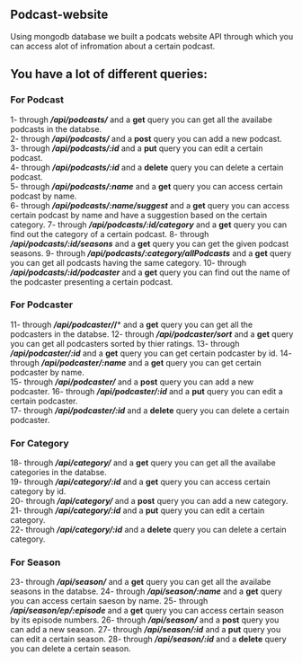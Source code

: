 ## Podcast-website
Using mongodb database we built a podcats website API through which you can access alot of infromation about a certain podcast.
## You have a lot of different queries: 
### For Podcast
1- through ***/api/podcasts/*** and a **get** query you can get all the availabe podcasts in the databse.    
2- through ***/api/podcasts/*** and a **post** query you can add a new podcast.     
3- through ***/api/podcasts/:id*** and a **put** query you can edit a certain podcast.    
4- through ***/api/podcasts/:id*** and a **delete** query you can delete a certain podcast.       
5- through ***/api/podcasts/:name*** and a **get** query you can access certain podcast by name.    
6- through ***/api/podcasts/:name/suggest*** and a **get** query you can access certain podcast by name and have a suggestion based on the certain category.
7- through ***/api/podcasts/:id/category*** and a **get** query you can find out the category of a certain podcast. 
8- through ***/api/podcasts/:id/seasons*** and a **get** query you can get the given podcast seasons.
9- through ***/api/podcasts/:category/allPodcasts*** and a **get** query you can get all podcasts having the same category.
10- through ***/api/podcasts/:id/podcaster*** and a **get** query you can find out the name of the podcaster presenting a certain podcast. 

### For Podcaster
11- through ***/api/podcaster/*/*** and a **get** query you can get all the podcasters in the databse.
12- through ***/api/podcaster/sort*** and a **get** query you can get all podcasters sorted by thier ratings.
13- through ***/api/podcaster/:id*** and a **get** query you can get certain podcaster by id.
14- through ***/api/podcaster/:name*** and a **get** query you can get certain podcaster by name.  
15- through ***/api/podcaster/*** and a **post** query you can add a new podcaster.
16- through ***/api/podcaster/:id*** and a **put** query you can edit a certain podcaster.    
17- through ***/api/podcaster/:id*** and a **delete** query you can delete a certain podcaster.

### For Category     
18- through ***/api/category/*** and a **get** query you can get all the availabe categories in the databse.        
19- through ***/api/category/:id*** and a **get** query you can access certain category by id.    
20- through ***/api/category/*** and a **post** query you can add a new category.         
21- through ***/api/category/:id*** and a **put** query you can edit a certain category.           
22- through ***/api/category/:id*** and a **delete** query you can delete a certain category. 

### For Season
23- through ***/api/season/*** and a **get** query you can get all the availabe seasons in the databse. 
24- through ***/api/season/:name*** and a **get** query you can access certain saeson by name.
25- through ***/api/season/ep/:episode*** and a **get** query you can access certain season by its episode numbers.
26- through ***/api/season/*** and a **post** query you can add a new season.
27- through ***/api/season/:id*** and a **put** query you can edit a certain season.
28- through ***/api/season/:id*** and a **delete** query you can delete a certain season. 








